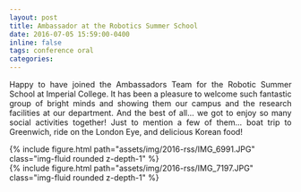 ```yaml
---
layout: post
title: Ambassador at the Robotics Summer School
date: 2016-07-05 15:59:00-0400
inline: false
tags: conference oral
categories: 
---
```



<p align="justify">
    Happy to have joined the Ambassadors Team for the Robotic Summer School at Imperial College. It
    has been a pleasure to welcome such fantastic group of bright minds and showing them our campus 
    and the research facilities at our department. And the best of all...  we got to enjoy so many 
    social activities together! Just to mention a few of them... boat trip to Greenwich, ride on the
    London Eye, and delicious Korean food! 
</p>
  
    

<div class="row mt-3">
    <div class="col-sm-12 col-lg-6">
        {% include figure.html path="assets/img/2016-rss/IMG_6991.JPG" class="img-fluid rounded z-depth-1" %}
    </div>
    <div class="col-sm-12 col-lg-6">
        {% include figure.html path="assets/img/2016-rss/IMG_7197.JPG" class="img-fluid rounded z-depth-1" %}
    </div>
</div>
